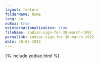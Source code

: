 ```yaml
---
layout: feature
folderName: home
lang: en
noBox: true
nointernationalization: true
fileName: zodiac-sign-for-30-march-1992
permalink: zodiac-sign-for-30-march-1992
date: 30-03-1992
---
```

{% include zodiac.html %}
